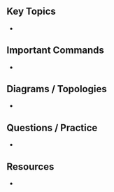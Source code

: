 
## Key Topics
- 

## Important Commands
- 

## Diagrams / Topologies
- 

## Questions / Practice
- 

## Resources
- 
